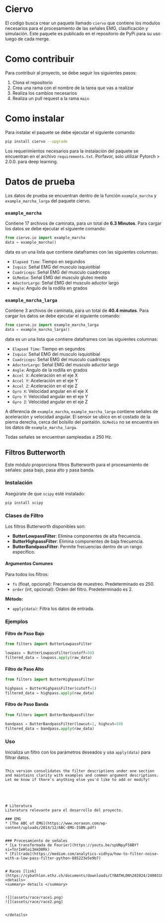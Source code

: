 # Ciervo
El codigo busca crear un paquete llamado `ciervo` que contiene los modulos necesarios para el procesamiento de las señales EMG, clasificación y simulación. Este paquete es publicado en el repositorio de PyPi para su uso luego de cada merge. 


# Como contribuir
Para contribuir al proyecto, se debe seguir los siguientes pasos:
1. Clona el repositorio
2. Crea una rama con el nombre de la tarea que vas a realizar
3. Realiza los cambios necesarios
4. Realiza un pull request a la rama `main`

# Como instalar
Para instalar el paquete se debe ejecutar el siguiente comando:
```bash
pip install ciervo --upgrade
```

Los requerimientos necesarios para la instalación del paquete se encuentran en el archivo `requirements.txt`. Porfavor, solo utilizar Pytorch > 2.0.0. para deep learning. 


# Datos de prueba
Los datos de prueba se encuentran dentro de la función `example_marcha` y `example_marcha_larga` del paquete ciervo. 



### `example_marcha` 
Contiene 17 archivos de caminata, para un total de **6.3 Minutos**. Para cargar los datos se debe ejecutar el siguiente comando:
```python
from ciervo.io import example_marcha
data = example_marcha()
```

data es un una lista que contiene dataframes con las siguientes columnas: 
* `Elapsed Time`: Tiempo en segundos
* `Isquio`: Señal EMG del musculo isquiotibial
* `Cuadriceps`: Señal EMG del musculo cuadriceps
* `GLMedio`: Señal EMG del musculo gluteo medio
* `AductorLargo`: Señal EMG del musculo aductor largo
* `Angle`: Angulo de la rodilla en grados


### `example_marcha_larga`
Contiene 3 archivos de caminata, para un total de **40.4 minutos**. Para cargar los datos se debe ejecutar el siguiente comando:
```python
from ciervo.io import example_marcha_larga
data = example_marcha_larga()
```

data es un una lista que contiene dataframes con las siguientes columnas:
* `Elapsed Time`: Tiempo en segundos
* `Isquio`: Señal EMG del musculo isquiotibial
* `Cuadriceps`: Señal EMG del musculo cuadriceps
* `AductorLargo`: Señal EMG del musculo aductor largo
* `Angle`: Angulo de la rodilla en grados
* `Accel X`: Aceleración en el eje X
* `Accel Y`: Aceleración en el eje Y
* `Accel Z`: Aceleración en el eje Z
* `Gyro X`: Velocidad angular en el eje X
* `Gyro Y`: Velocidad angular en el eje Y
* `Gyro Z`: Velocidad angular en el eje Z

A diferencia de `example_marcha`, `example_marcha_larga` contiene señales de aceleración y velocidad angular. El sensor se ubico en el costado de la pierna derecha, cerca del bolsillo del pantalón. `GLMedio` no se encuentra en los datos de `example_marcha_larga`.


Todas señales se encuentran sampleadas a 250 Hz.



## Filtros Butterworth

Este módulo proporciona filtros Butterworth para el procesamiento de señales: pasa bajo, pasa alto y pasa banda.

### Instalación

Asegúrate de que `scipy` esté instalado:

```bash
pip install scipy
```

### Clases de Filtro

Los filtros Butterworth disponibles son:

- **ButterLowpassFilter**: Elimina componentes de alta frecuencia.
- **ButterHighpassFilter**: Elimina componentes de baja frecuencia.
- **ButterBandpassFilter**: Permite frecuencias dentro de un rango específico.

#### Argumentos Comunes

Para todos los filtros:
- `fs` (float, opcional): Frecuencia de muestreo. Predeterminado es 250.
- `order` (int, opcional): Orden del filtro. Predeterminado es 2.

**Método:**
- `apply(data)`: Filtra los datos de entrada.

### Ejemplos

#### Filtro de Paso Bajo

```python
from filters import ButterLowpassFilter

lowpass = ButterLowpassFilter(cutoff=50)
filtered_data = lowpass.apply(raw_data)
```

#### Filtro de Paso Alto

```python
from filters import ButterHighpassFilter

highpass = ButterHighpassFilter(cutoff=1)
filtered_data = highpass.apply(raw_data)
```

#### Filtro de Paso Banda

```python
from filters import ButterBandpassFilter

bandpass = ButterBandpassFilter(lowcut=1, highcut=50)
filtered_data = bandpass.apply(raw_data)
```

### Uso

Inicializa un filtro con los parámetros deseados y usa `apply(data)` para filtrar datos.
```

This version consolidates the filter descriptions under one section and maintains clarity with examples and common argument descriptions. Let me know if there's anything else you'd like to add or modify!





# Literatura
Literatura relevante para el desarrollo del proyecto.

### EMG
* [The ABC of EMG](https://www.noraxon.com/wp-content/uploads/2014/12/ABC-EMG-ISBN.pdf)


### Procesamiento de señales
* [La transformada de Fourier](https://youtu.be/spUNpyF58BY?si=TnrIeHloi3mkD0Rk)
* [Filtrado](https://medium.com/analytics-vidhya/how-to-filter-noise-with-a-low-pass-filter-python-885223e5e9b7)


# Races [link](https://cybathlon.ethz.ch/documents/downloads/CYBATHLON%202024/2400318_LEG_EN.pdf)
<details>
<summary> details </summary>


![](assets/race/race1.png)
![](assets/race/race2.png)


</details>




